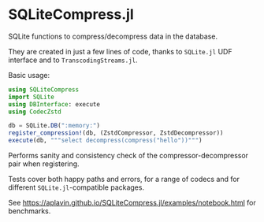 # SQLiteCompress.jl

SQLite functions to compress/decompress data in the database.

They are created in just a few lines of code, thanks to `SQLite.jl` UDF interface and to `TranscodingStreams.jl`.

Basic usage:

```julia
using SQLiteCompress
import SQLite
using DBInterface: execute
using CodecZstd

db = SQLite.DB(":memory:")
register_compression!(db, (ZstdCompressor, ZstdDecompressor))
execute(db, """select decompress(compress("hello"))""")
```

Performs sanity and consistency check of the compressor-decompressor pair when registering.

Tests cover both happy paths and errors, for a range of codecs and for different `SQLite.jl`-compatible packages.

See https://aplavin.github.io/SQLiteCompress.jl/examples/notebook.html for benchmarks.
